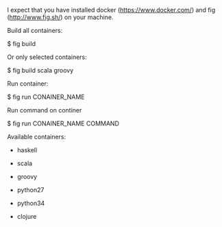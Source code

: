 I expect that you have installed docker (https://www.docker.com/) and fig (http://www.fig.sh/) on your machine.

Build all containers:

$ fig build



Or only selected containers:

$ fig build scala groovy



Run container:

$ fig run CONAINER\_NAME



Run command on continer

$ fig run CONAINER\_NAME COMMAND



Available containers:

- haskell

- scala

- groovy

- python27

- python34

- clojure
